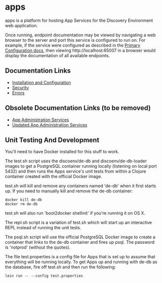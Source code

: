 # apps

apps is a platform for hosting App Services for the Discovery Environment web application.

Once running, endpoint documentation may be viewed by navigating a web browser to the server and
port this service is configured to run on. For example, if the service were configured as described
in the [Primary Configuration docs](doc/install.md#primary-configuration), then viewing
http://localhost:65007 in a browser would display the documentation of all available endpoints.

## Documentation Links

* [Installation and Configuration](doc/install.md)
* [Security](doc/security.md)
* [Errors](doc/errors.md)


## Obsolete Documentation Links (to be removed)
* [App Administration Services](doc/endpoints/app-metadata/admin.md)
* [Updated App Administration Services](doc/endpoints/app-metadata/updated-admin.md)


## Unit Testing And Development

You'll need to have Docker installed for this stuff to work.

The test.sh script uses the discoenv/de-db and discoenv/de-db-loader images to
get a PostgreSQL container running locally (listening on local port 5432) and
then runs the Apps service's unit tests from within a Clojure container created
with the official Docker image.

test.sh will kill and remove any containers named 'de-db' when it first starts
up. If you need to manually kill and remove the de-db container:

    docker kill de-db
    docker rm de-db

test.sh will also run 'boot2docker shellinit' if you're running it on OS X.

The repl.sh script is a variation of test.sh which will start up an interactive
REPL instead of running the unit tests.

The psql.sh script will use the official PostgreSQL Docker image to create a
container that links to the de-db container and fires up psql. The password
is 'notprod' (without the quotes).

The file test.properties is a config file for Apps that is set up to
assume that everything will be running  locally. To get Apps up and
running with de-db as the database, fire off test.sh and then run the following:

    lein run -- --config test.properties

